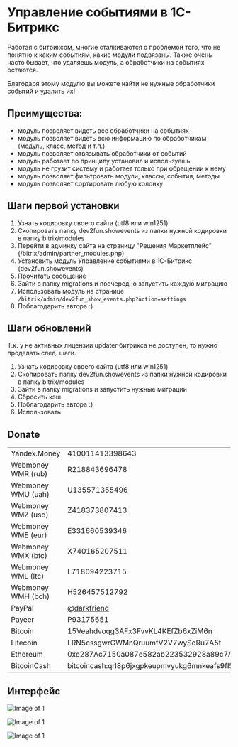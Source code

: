 # Управление событиями в 1С-Битрикс
Работая с битриксом, многие сталкиваются с проблемой того, что не понятно к каким событиям, какие модули подвязаны.
Также очень часто бывает, что удаляешь модуль, а обработчики на событиях остаются.

Благодаря этому модулю вы можете найти не нужные обработчики событий и удалить их!

## Преимущества:
* модуль позволяет видеть все обработчики на событиях
* модуль позволяет видеть всю информацию по обработчикам (модуль, класс, метод и т.п.)
* модуль позволяет отвязывать обработчики от событий
* модуль работает по принципу установил и используешь
* модуль не грузит систему и работает только при обращении к нему
* модуль позволяет фильтровать модули, классы, события, методы
* модуль позволяет сортировать любую колонку

## Шаги первой установки

1. Узнать кодировку своего сайта (utf8 или win1251)
1. Скопировать папку dev2fun.showevents из папки нужной кодировки в папку bitrix/modules
1. Перейти в админку сайта на страницу "Решения Маркетплейс" (/bitrix/admin/partner_modules.php)
1. Установить модуль Управление событиями в 1С-Битрикс (dev2fun.showevents)
1. Прочитать сообщение
1. Зайти в папку migrations и поочередно запустить каждую миграцию
1. Использовать модуль на странице `/bitrix/admin/dev2fun_show_events.php?action=settings`
1. Поблагодарить автора :)

## Шаги обновлений
Т.к. у не активных лицензии updater битрикса не доступен, то нужно проделать след. шаги.

1. Узнать кодировку своего сайта (utf8 или win1251)
1. Скопировать папку dev2fun.showevents из папки нужной кодировки в папку bitrix/modules
1. Зайти в папку migrations и запустить нужные миграции
1. Сбросить кэш
1. Поблагодарить автора :)
1. Использовать

## Donate

|   |  |
| ------------- | ------------- |
| Yandex.Money  | 410011413398643  |
| Webmoney WMR (rub)  | R218843696478  |
| Webmoney WMU (uah)  | U135571355496  |
| Webmoney WMZ (usd)  | Z418373807413  |
| Webmoney WME (eur)  | E331660539346  |
| Webmoney WMX (btc)  | X740165207511  |
| Webmoney WML (ltc)  | L718094223715  |
| Webmoney WMH (bch)  | H526457512792  |
| PayPal  | [@darkfriend](https://www.paypal.me/darkfriend)  |
| Payeer  | P93175651  |
| Bitcoin  | 15Veahdvoqg3AFx3FvvKL4KEfZb6xZiM6n  |
| Litecoin  | LRN5cssgwrGWMnQruumfV2V7wySoRu7A5t  |
| Ethereum  | 0xe287Ac7150a087e582ab223532928a89c7A7E7B2  |
| BitcoinCash  | bitcoincash:qrl8p6jxgpkeupmvyukg6mnkeafs9fl5dszft9fw9w  |


## Интерфейс

![Image of 1](https://raw.githubusercontent.com/darkfriend/dev2fun.showevents/master/images/fbda0c8c13.png?raw=true)

![Image of 1](https://raw.githubusercontent.com/darkfriend/dev2fun.showevents/master/images/348a5e1b3e.png?raw=true)

![Image of 1](https://raw.githubusercontent.com/darkfriend/dev2fun.showevents/master/images/7e76a7efe7.png)